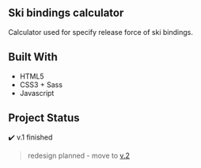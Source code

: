 ## Ski bindings calculator

Calculator used for specify release force of ski bindings.

## Built With

- HTML5 
- CSS3 + Sass
- Javascript

## Project Status

:heavy_check_mark: v.1 finished 

> redesign planned - move to [v.2](https://github.com/dziobakwszafie/przed-nartami-calc-v.2)

